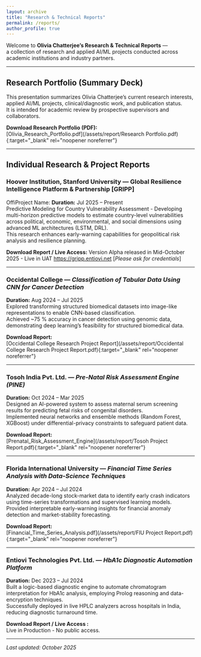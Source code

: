 ```yaml
---
layout: archive
title: "Research & Technical Reports"
permalink: /reports/
author_profile: true
---
```


Welcome to **Olivia Chatterjee’s Research & Technical Reports** —  
a collection of research and applied AI/ML projects conducted across academic institutions and industry partners.  

---
## Research Portfolio (Summary Deck)

This presentation summarizes Olivia Chatterjee’s current research interests, applied AI/ML projects, clinical/diagnostic work, and publication status.  
It is intended for academic review by prospective supervisors and collaborators.

**Download Research Portfolio (PDF):**  
[Olivia_Research_Portfolio.pdf](/assets/report/Research Portfolio.pdf){:target="_blank" rel="noopener noreferrer"}


---
Individual Research & Project Reports
---

### Hoover Institution, Stanford University — **Global Resilience Intelligence Platform & Partnership [GRIPP]**
OffiProject Name: 
**Duration:** Jul 2025 – Present  
Predictive Modeling for Country Vulnerability Assessment - Developing multi-horizon predictive models to estimate country-level vulnerabilities across political, economic, environmental, and social dimensions using advanced ML architectures (LSTM, DRL).  
This research enhances early-warning capabilities for geopolitical risk analysis and resilience planning.

**Download Report / Live Access:** 
Version Alpha released in Mid-October 2025 - Live in UAT 
https://gripp.entiovi.net [_Please ask for credentials_]

---

### Occidental College — *Classification of Tabular Data Using CNN for Cancer Detection*
**Duration:** Aug 2024 – Jul 2025  
Explored transforming structured biomedical datasets into image-like representations to enable CNN-based classification.  
Achieved ~75 % accuracy in cancer detection using genomic data, demonstrating deep learning’s feasibility for structured biomedical data.

**Download Report:**  
[Occidental College Research Project Report](/assets/report/Occidental College Research Project Report.pdf){:target="_blank" rel="noopener noreferrer"}

---

### Tosoh India Pvt. Ltd. — *Pre-Natal Risk Assessment Engine (PINE)*
**Duration:** Oct 2024 – Mar 2025  
Designed an AI-powered system to assess maternal serum screening results for predicting fetal risks of congenital disorders.  
Implemented neural networks and ensemble methods (Random Forest, XGBoost) under differential-privacy constraints to safeguard patient data.

**Download Report:**  
[Prenatal_Risk_Assessment_Engine](/assets/report/Tosoh Project Report.pdf){:target="_blank" rel="noopener noreferrer"}

---

### Florida International University — *Financial Time Series Analysis with Data-Science Techniques*
**Duration:** Apr 2024 – Jul 2024  
Analyzed decade-long stock-market data to identify early crash indicators using time-series transformations and supervised learning models.  
Provided interpretable early-warning insights for financial anomaly detection and market-stability forecasting.

**Download Report:**  
[Financial_Time_Series_Analysis.pdf](/assets/report/FIU Project Report.pdf){:target="_blank" rel="noopener noreferrer"}

---

### Entiovi Technologies Pvt. Ltd. — *HbA1c Diagnostic Automation Platform*
**Duration:** Dec 2023 – Jul 2024  
Built a logic-based diagnostic engine to automate chromatogram interpretation for HbA1c analysis, employing Prolog reasoning and data-encryption techniques.  
Successfully deployed in live HPLC analyzers across hospitals in India, reducing diagnostic turnaround time.

**Download Report / Live Access :**  
Live in Production - No public access.

---
_Last updated: October 2025_
